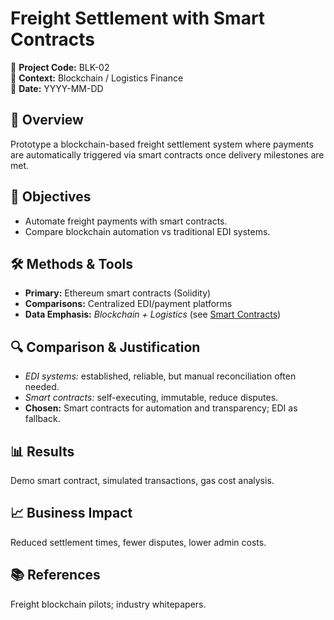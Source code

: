 # Freight Settlement with Smart Contracts

📂 **Project Code:** BLK-02  
📄 **Context:** Blockchain / Logistics Finance  
📅 **Date:** YYYY-MM-DD

## 📌 Overview
Prototype a blockchain-based freight settlement system where payments are automatically triggered via smart contracts once delivery milestones are met.

## 🎯 Objectives
- Automate freight payments with smart contracts.  
- Compare blockchain automation vs traditional EDI systems.

## 🛠️ Methods & Tools
- **Primary:** Ethereum smart contracts (Solidity)  
- **Comparisons:** Centralized EDI/payment platforms  
- **Data Emphasis:** *Blockchain + Logistics* (see [Smart Contracts](../../glossary.md#-blockchain--emerging-tech))

## 🔍 Comparison & Justification
- *EDI systems:* established, reliable, but manual reconciliation often needed.  
- *Smart contracts:* self-executing, immutable, reduce disputes.  
- **Chosen:** Smart contracts for automation and transparency; EDI as fallback.

## 📊 Results
Demo smart contract, simulated transactions, gas cost analysis.

## 📈 Business Impact
Reduced settlement times, fewer disputes, lower admin costs.

## 📚 References
Freight blockchain pilots; industry whitepapers.
